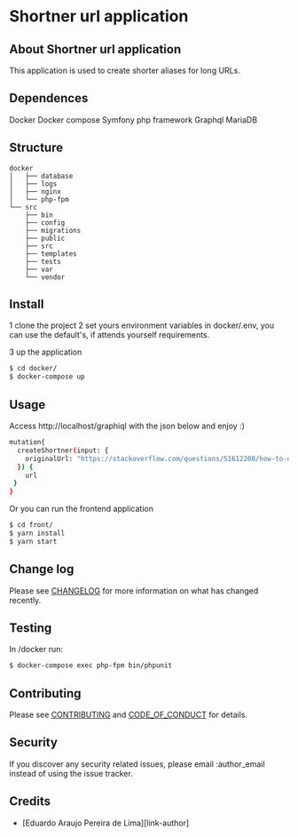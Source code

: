 # Shortner url application

## About Shortner url application

This application is used to create shorter aliases for long URLs.

## Dependences

Docker
Docker compose
Symfony php framework
Graphql 
MariaDB 

## Structure
```
docker
│   ├── database
│   ├── logs
│   ├── nginx
│   └── php-fpm
└── src
    ├── bin
    ├── config
    ├── migrations
    ├── public
    ├── src
    ├── templates
    ├── tests
    ├── var
    └── vendor
```


## Install

1 clone the project
2 set yours environment variables in docker/.env, you can use the default's, if attends yourself requirements.

3 up the application 
``` bash
$ cd docker/
$ docker-compose up
```

## Usage

Access http://localhost/graphiql
with the json below and enjoy :) 

``` bash
mutation{
  createShortner(input: {
    originalUrl: "https://stackoverflow.com/questions/51612208/how-to-delete-cached-intermediate-docker-images-after-the-cache-gets-invalidated"
  }) {
    url
 } 
}
```
Or you can run the frontend application
``` bash
$ cd front/
$ yarn install
$ yarn start
```

## Change log

Please see [CHANGELOG](CHANGELOG.md) for more information on what has changed recently.

## Testing

In /docker run:

``` bash
$ docker-compose exec php-fpm bin/phpunit
```

## Contributing

Please see [CONTRIBUTING](CONTRIBUTING.md) and [CODE_OF_CONDUCT](CODE_OF_CONDUCT.md) for details.

## Security

If you discover any security related issues, please email :author_email instead of using the issue tracker.

## Credits

- [Eduardo Araujo Pereira de Lima][link-author]

